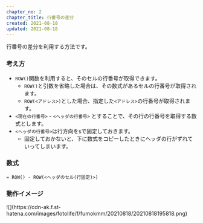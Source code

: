 ```yaml
---
chapter_no: 2
chapter_title: 行番号の差分
created: 2021-08-18
updated: 2021-08-18
---
```

行番号の差分を利用する方法です。

### 考え方
- `ROW()`関数を利用すると、そのセルの行番号が取得できます。
  - `ROW()`と引数を省略した場合は、その数式があるセルの行番号が取得されます。
  - `ROW(<アドレス>)`とした場合、指定した`<アドレス>`の行番号が取得されます。
- `<現在の行番号>` - `<ヘッダの行番号>` とすることで、その行の行番号を取得する数式とします。
- `<ヘッダの行番号>`は行方向を`$`で固定しておきます。
  - 固定しておかないと、下に数式をコピーしたときにヘッダの行がずれていってしまいます。

### 数式
```syntax
= ROW() - ROW(<ヘッダのセル(行固定)>)
```

### 動作イメージ
<p class="center" markdown="span">
![](https://cdn-ak.f.st-hatena.com/images/fotolife/f/fumokmm/20210818/20210818195818.png)
</p>
